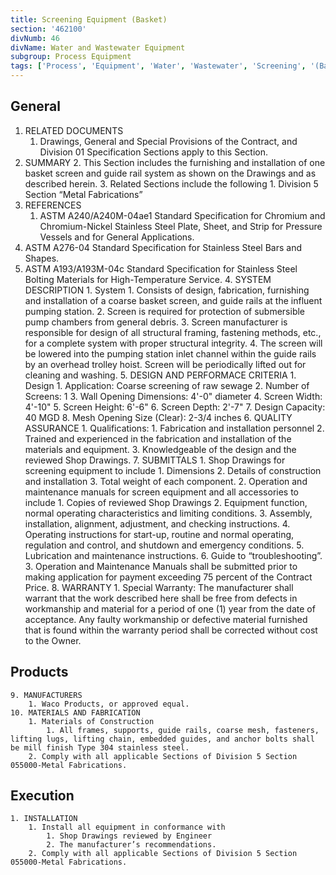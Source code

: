 ```yaml
---
title: Screening Equipment (Basket)
section: '462100'
divNumb: 46
divName: Water and Wastewater Equipment
subgroup: Process Equipment
tags: ['Process', 'Equipment', 'Water', 'Wastewater', 'Screening', '(Basket)']
---
```


## General

1. RELATED DOCUMENTS
	1. Drawings, General and Special Provisions of the Contract, and Division 01 Specification Sections apply to this Section.
2. SUMMARY
	2. This Section includes the furnishing and installation of one basket screen and guide rail system as shown on the Drawings and as described herein.
	3. Related Sections include the following
		1. Division 5 Section “Metal Fabrications”
3. REFERENCES
   1. ASTM A240/A240M-04ae1 Standard Specification for Chromium and Chromium-Nickel Stainless Steel Plate, Sheet, and Strip for Pressure Vessels and for General Applications.
4. ASTM A276-04 Standard Specification for Stainless Steel Bars and Shapes.
5. ASTM A193/A193M-04c Standard Specification for Stainless Steel Bolting Materials for High-Temperature Service.
	4. SYSTEM DESCRIPTION
		1. System
			1. Consists of design, fabrication, furnishing and installation of a coarse basket screen, and guide rails at the influent pumping station.
			2. Screen is required for protection of submersible pump chambers from general debris.
			3. Screen manufacturer is responsible for design of all structural framing, fastening methods, etc., for a complete system with proper structural integrity.
			4. The screen will be lowered into the pumping station inlet channel within the guide rails by an overhead trolley hoist. Screen will be periodically lifted out for cleaning and washing.
	5. DESIGN AND PERFORMACE CRITERIA
		1. Design
			1. Application: Coarse screening of raw sewage
			2. Number of Screens: 1
			3. Wall Opening Dimensions: 4'-0" diameter
			4. Screen Width: 4'-10"
			5. Screen Height: 6'-6"
			6. Screen Depth: 2'-7"
			7. Design Capacity: 40 MGD
			8. Mesh Opening Size (Clear): 2-3/4 inches
	6. QUALITY ASSURANCE
		1. Qualifications:
			1. Fabrication and installation personnel
			2. Trained and experienced in the fabrication and installation of the materials and equipment.
			3. Knowledgeable of the design and the reviewed Shop Drawings.
	7. SUBMITTALS
		1. Shop Drawings for screening equipment to include
			1. Dimensions
			2. Details of construction and installation
			3. Total weight of each component.
		2. Operation and maintenance manuals for screen equipment and all accessories to include
			1. Copies of reviewed Shop Drawings
			2. Equipment function, normal operating characteristics and limiting conditions.
			3. Assembly, installation, alignment, adjustment, and checking instructions.
			4. Operating instructions for start-up, routine and normal operating, regulation and control, and shutdown and emergency conditions.
			5. Lubrication and maintenance instructions.
			6. Guide to “troubleshooting”.
		3. Operation and Maintenance Manuals shall be submitted prior to making application for payment exceeding 75 percent of the Contract Price.
	8. WARRANTY
		1. Special Warranty: The manufacturer shall warrant that the work described here shall be free from defects in workmanship and material for a period of one (1) year from the date of acceptance. Any faulty workmanship or defective material furnished that is found within the warranty period shall be corrected without cost to the Owner.
   
## Products


	9. MANUFACTURERS
		1. Waco Products, or approved equal.
	10. MATERIALS AND FABRICATION
		1. Materials of Construction
			1. All frames, supports, guide rails, coarse mesh, fasteners, lifting lugs, lifting chain, embedded guides, and anchor bolts shall be mill finish Type 304 stainless steel.
		2. Comply with all applicable Sections of Division 5 Section 055000-Metal Fabrications.

## Execution


	1. INSTALLATION
		1. Install all equipment in conformance with
			1. Shop Drawings reviewed by Engineer
			2. The manufacturer’s recommendations.
		2. Comply with all applicable Sections of Division 5 Section 055000-Metal Fabrications.
   
